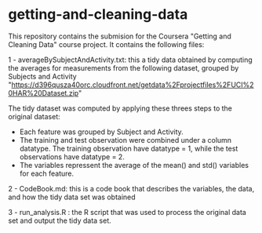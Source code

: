 getting-and-cleaning-data
=========================

This repository contains the submision for the Coursera "Getting and Cleaning Data" course project.  It contains the following files:

1 - averageBySubjectAndActivity.txt: this a tidy data obtained by computing the averages for measurements from the following dataset, grouped by Subjects and Activity
"https://d396qusza40orc.cloudfront.net/getdata%2Fprojectfiles%2FUCI%20HAR%20Dataset.zip"

  The tidy dataset was computed by applying these threes steps to the original dataset:

  - Each feature was grouped by Subject and Activity.
  - The training and test observation were combined under a column datatype. The training observation have datatype = 1, while the test observations have datatype = 2.
  - The variables repressent the average of the mean() and std() variables for each feature.
 
2 - CodeBook.md: this is a code book that describes the variables, the data, and how the tidy data set was obtained

3 - run_analysis.R : the R script that was used to process the original data set and output the tidy data set.


